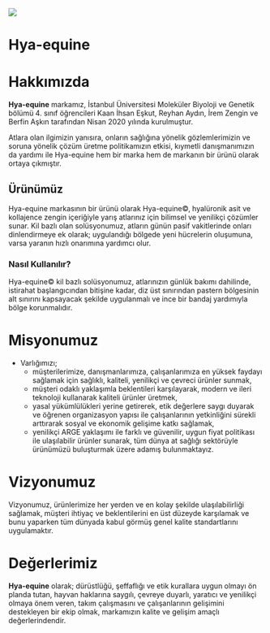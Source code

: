 ![](https://eskutkaan.github.io/hya-equine/img/new.png)

# **Hya-equine**
# Hakkımızda 

**Hya-equine** markamız, İstanbul Üniversitesi Moleküler Biyoloji ve Genetik bölümü 4. sınıf öğrencileri Kaan İhsan Eşkut, Reyhan Aydın, İrem Zengin ve Berfin Aşkın tarafından Nisan 2020 yılında kurulmuştur.

Atlara olan ilgimizin yanısıra, onların sağlığına yönelik gözlemlerimizin ve soruna yönelik çözüm üretme politikamızın etkisi, kıymetli danışmanımızın da yardımı ile Hya-equine hem bir marka hem de markanın bir ürünü olarak ortaya çıkmıştır. 

## Ürünümüz
Hya-equine markasının bir ürünü olarak Hya-equine©, hyalüronik asit ve kollajence zengin içeriğiyle yarış atlarınız için bilimsel ve yenilikçi çözümler sunar. Kil bazlı olan solüsyonumuz, atların günün pasif vakitlerinde onları dinlendirmeye ek olarak; uygulandığı bölgede yeni hücrelerin oluşumuna, varsa yaranın hızlı onarımına yardımcı olur.


### Nasıl Kullanılır?

Hya-equine© kil bazlı solüsyonumuz, atlarınızın günlük bakımı dahilinde, istirahat başlangıcından bitişine kadar, diz üst sınırından pastern bölgesinin alt sınırını kapsayacak şekilde uygulanmalı ve ince bir bandaj yardımıyla bölge korunmalıdır.


# Misyonumuz
+ Varlığımızı; 
  - müşterilerimize, danışmanlarımıza, çalışanlarımıza en yüksek faydayı sağlamak için sağlıklı, kaliteli, yenilikçi ve çevreci ürünler sunmak, 
  - müşteri odaklı yaklaşımla beklentileri karşılayarak, modern ve ileri teknoloji kullanarak kaliteli ürünler üretmek, 
  - yasal yükümlülükleri yerine getirerek, etik değerlere saygı duyarak ve öğrenen organizasyon yapısı ile çalışanlarının yetkinliğini sürekli arttırarak sosyal ve ekonomik gelişime katkı sağlamak, 
  - yenilikçi ARGE yaklaşımı ile farklı ve güvenilir, uygun fiyat politikası ile ulaşılabilir ürünler sunarak, tüm dünya at sağlığı sektörüyle ürünümüzü buluşturmak üzere adamış bulunmaktayız.
  
# Vizyonumuz

Vizyonumuz, ürünlerimize her yerden ve en kolay şekilde ulaşılabilirliği sağlamak, müşteri ihtiyaç ve beklentilerini en üst düzeyde karşılamak ve bunu yaparken tüm dünyada kabul görmüş genel kalite standartlarını uygulamaktır.

# Değerlerimiz 
**Hya-equine** olarak; dürüstlüğü, şeffaflığı ve etik kurallara uygun olmayı ön planda tutan, hayvan haklarına saygılı, çevreye duyarlı, yaratıcı ve yenilikçi olmaya önem veren, takım çalışmasını ve çalışanlarının gelişimini destekleyen bir ekip olmak, markamızın kalite ve gelişim amaçlı değerlerindendir.
